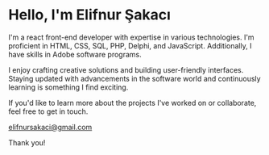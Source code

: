 <!DOCTYPE html>
<!DOCTYPE html>
<html lang="en">
<head>
  <meta charset="UTF-8">
  <meta name="viewport" content="width=device-width, initial-scale=1.0">
  
  <title>About Me</title>
</head>
<body>
   <h1>Hello, I'm Elifnur Şakacı</h1>
  
  <p>I'm a react front-end developer with expertise in various technologies. I'm proficient in HTML, CSS, SQL, PHP, Delphi, and JavaScript. Additionally, I have skills in Adobe software programs.</p>
  <p>I enjoy crafting creative solutions and building user-friendly interfaces. Staying updated with advancements in the software world and continuously learning is something I find exciting.</p>
  <p>If you'd like to learn more about the projects I've worked on or collaborate, feel free to get in touch.</p>
  
   <mail>elifnursakaci@gmail.com</mail>

   <p>Thank you!</p>
   
</body>
</html>

